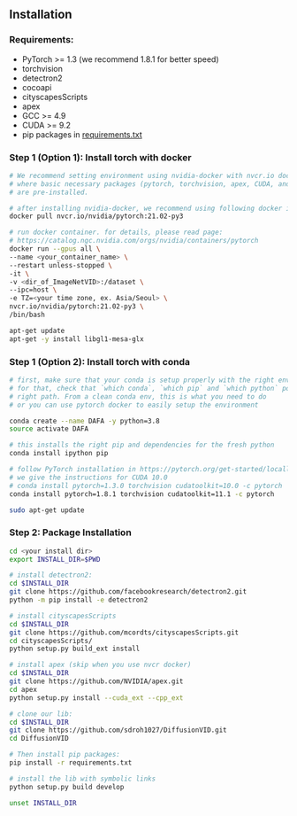 ## Installation

### Requirements:
- PyTorch >= 1.3 (we recommend 1.8.1 for better speed)
- torchvision
- detectron2
- cocoapi
- cityscapesScripts
- apex
- GCC >= 4.9
- CUDA >= 9.2
- pip packages in [requirements.txt](requirements.txt)

### Step 1 (Option 1): Install torch with docker
```bash
# We recommend setting environment using nvidia-docker with nvcr.io docker image,
# where basic necessary packages (pytorch, torchvision, apex, CUDA, and others)
# are pre-installed.

# after installing nvidia-docker, we recommend using following docker image:
docker pull nvcr.io/nvidia/pytorch:21.02-py3

# run docker container. for details, please read page:
# https://catalog.ngc.nvidia.com/orgs/nvidia/containers/pytorch
docker run --gpus all \
--name <your_container_name> \
--restart unless-stopped \
-it \
-v <dir_of_ImageNetVID>:/dataset \
--ipc=host \
-e TZ=<your time zone, ex. Asia/Seoul> \
nvcr.io/nvidia/pytorch:21.02-py3 \
/bin/bash

apt-get update
apt-get -y install libgl1-mesa-glx
```


### Step 1 (Option 2): Install torch with conda
```bash
# first, make sure that your conda is setup properly with the right environment
# for that, check that `which conda`, `which pip` and `which python` points to the
# right path. From a clean conda env, this is what you need to do
# or you can use pytorch docker to easily setup the environment

conda create --name DAFA -y python=3.8
source activate DAFA

# this installs the right pip and dependencies for the fresh python
conda install ipython pip

# follow PyTorch installation in https://pytorch.org/get-started/locally/
# we give the instructions for CUDA 10.0
# conda install pytorch=1.3.0 torchvision cudatoolkit=10.0 -c pytorch
conda install pytorch=1.8.1 torchvision cudatoolkit=11.1 -c pytorch

sudo apt-get update
```

### Step 2: Package Installation
```bash
cd <your install dir>
export INSTALL_DIR=$PWD

# install detectron2:
cd $INSTALL_DIR
git clone https://github.com/facebookresearch/detectron2.git
python -m pip install -e detectron2

# install cityscapesScripts
cd $INSTALL_DIR
git clone https://github.com/mcordts/cityscapesScripts.git
cd cityscapesScripts/
python setup.py build_ext install

# install apex (skip when you use nvcr docker)
cd $INSTALL_DIR
git clone https://github.com/NVIDIA/apex.git
cd apex
python setup.py install --cuda_ext --cpp_ext

# clone our lib:
cd $INSTALL_DIR
git clone https://github.com/sdroh1027/DiffusionVID.git
cd DiffusionVID

# Then install pip packages:
pip install -r requirements.txt

# install the lib with symbolic links
python setup.py build develop

unset INSTALL_DIR
```